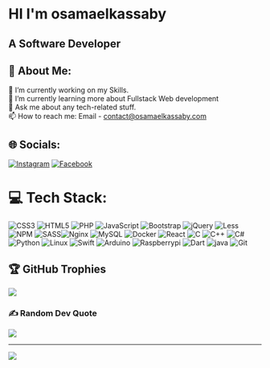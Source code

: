 # HI I'm osamaelkassaby
## A Software Developer
## 💫 About Me:
🔭 I’m currently working on my Skills.<br>🌱 I’m currently learning more about Fullstack Web development<br>💬 Ask me about any tech-related stuff.<br>📫 How to reach me: Email - contact@osamaelkassaby.com<br>

## 🌐 Socials:
[![Instagram](https://img.shields.io/badge/Instagram-%23E4405F.svg?logo=Instagram&logoColor=white)](https://instagram.com/osama_elkassaby) 
[![Facebook](https://img.shields.io/badge/-Facebook-blue)](https://facebook.com/osamaelqassaby)
# 💻 Tech Stack:
![CSS3](https://img.shields.io/badge/css3-%231572B6.svg?style=for-the-badge&logo=css3&logoColor=white) ![HTML5](https://img.shields.io/badge/html5-%23E34F26.svg?style=for-the-badge&logo=html5&logoColor=white) ![PHP](https://img.shields.io/badge/php-%23777BB4.svg?style=for-the-badge&logo=php&logoColor=white) ![JavaScript](https://img.shields.io/badge/javascript-%23323330.svg?style=for-the-badge&logo=javascript&logoColor=%23F7DF1E) ![Bootstrap](https://img.shields.io/badge/bootstrap-%23563D7C.svg?style=for-the-badge&logo=bootstrap&logoColor=white) ![jQuery](https://img.shields.io/badge/jquery-%230769AD.svg?style=for-the-badge&logo=jquery&logoColor=white) ![Less](https://img.shields.io/badge/less-2B4C80?style=for-the-badge&logo=less&logoColor=white)
![NPM](https://img.shields.io/badge/NPM-%23000000.svg?style=for-the-badge&logo=npm&logoColor=white) 
![SASS](https://img.shields.io/badge/SASS-hotpink.svg?style=for-the-badge&logo=SASS&logoColor=white)![Nginx](https://img.shields.io/badge/nginx-%23009639.svg?style=for-the-badge&logo=nginx&logoColor=white) ![MySQL](https://img.shields.io/badge/mysql-%2300f.svg?style=for-the-badge&logo=mysql&logoColor=yellow) ![Docker](https://img.shields.io/badge/docker-%230db7ed.svg?style=for-the-badge&logo=docker&logoColor=white)
![React](https://img.shields.io/badge/React-%23000000.svg?style=for-the-badge&logo=react&logoColor=white) 
![C](https://img.shields.io/badge/-blue.svg?style=for-the-badge&logo=C&logoColor=white)
![C++](https://img.shields.io/badge/C++-blue.svg?style=for-the-badge&logo=cplusplus&logoColor=white)
![C#](https://img.shields.io/badge/CSharp-blue.svg?style=for-the-badge&logo=csharp&logoColor=white)
![Python](https://img.shields.io/badge/Python-yellow.svg?style=for-the-badge&logo=python&logoColor=white)
![Linux](https://img.shields.io/badge/Linux-yellow.svg?style=for-the-badge&logo=linux&logoColor=black)
![Swift](https://img.shields.io/badge/Swift-red.svg?style=for-the-badge&logo=swift&logoColor=black)
![Arduino](https://img.shields.io/badge/Arduino-blue.svg?style=for-the-badge&logo=arduino&logoColor=black)
![Raspberrypi](https://img.shields.io/badge/Raspberrypi-red.svg?style=for-the-badge&logo=raspberrypi&logoColor=white)
![Dart](https://img.shields.io/badge/Dart-white.svg?style=for-the-badge&logo=git&logoColor=blue)
![java](https://img.shields.io/badge/java-red.svg?style=for-the-badge&logo=java&logoColor=blue)
![Git](https://img.shields.io/badge/Git-%23323330.svg?style=for-the-badge&logo=git&logoColor=red)
## 🏆 GitHub Trophies
![](https://github-profile-trophy.vercel.app/?username=osamaelkassaby&theme=darkhub&no-frame=false&no-bg=true&margin-w=4)

### ✍️ Random Dev Quote
![](https://quotes-github-readme.vercel.app/api?type=horizontal&theme=radical)

---
[![](https://visitcount.itsvg.in/api?id=joeel561&icon=6&color=11)](https://visitcount.itsvg.in)
